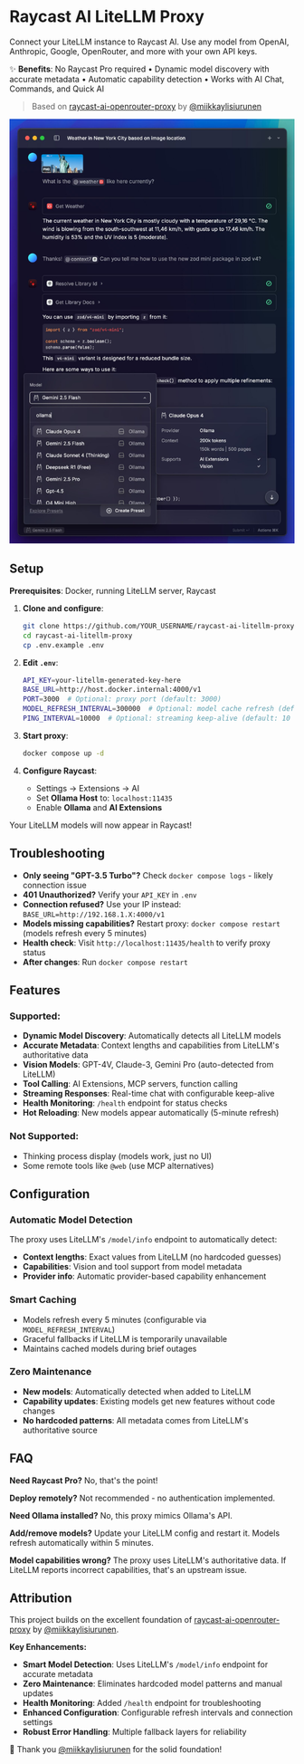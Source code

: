 # Raycast AI LiteLLM Proxy

Connect your LiteLLM instance to Raycast AI. Use any model from OpenAI, Anthropic, Google, OpenRouter, and more with your own API keys.

✨ **Benefits**: No Raycast Pro required • Dynamic model discovery with accurate metadata • Automatic capability detection • Works with AI Chat, Commands, and Quick AI

> Based on [raycast-ai-openrouter-proxy](https://github.com/miikkaylisiurunen/raycast-ai-openrouter-proxy) by [@miikkaylisiurunen](https://github.com/miikkaylisiurunen)

![AI Chat](./assets/ai-chat.jpg)

## Setup

**Prerequisites**: Docker, running LiteLLM server, Raycast

1. **Clone and configure**:
   ```bash
   git clone https://github.com/YOUR_USERNAME/raycast-ai-litellm-proxy.git
   cd raycast-ai-litellm-proxy
   cp .env.example .env
   ```

2. **Edit `.env`**:
   ```bash
   API_KEY=your-litellm-generated-key-here
   BASE_URL=http://host.docker.internal:4000/v1
   PORT=3000  # Optional: proxy port (default: 3000)
   MODEL_REFRESH_INTERVAL=300000  # Optional: model cache refresh (default: 5 minutes)
   PING_INTERVAL=10000  # Optional: streaming keep-alive (default: 10 seconds)
   ```

3. **Start proxy**:
   ```bash
   docker compose up -d
   ```

4. **Configure Raycast**:
   - Settings → Extensions → AI
   - Set **Ollama Host** to: `localhost:11435`
   - Enable **Ollama** and **AI Extensions**

Your LiteLLM models will now appear in Raycast!

## Troubleshooting

- **Only seeing "GPT-3.5 Turbo"?** Check `docker compose logs` - likely connection issue
- **401 Unauthorized?** Verify your `API_KEY` in `.env`
- **Connection refused?** Use your IP instead: `BASE_URL=http://192.168.1.X:4000/v1`
- **Models missing capabilities?** Restart proxy: `docker compose restart` (models refresh every 5 minutes)
- **Health check**: Visit `http://localhost:11435/health` to verify proxy status
- **After changes**: Run `docker compose restart`

## Features

### Supported:
- **Dynamic Model Discovery**: Automatically detects all LiteLLM models
- **Accurate Metadata**: Context lengths and capabilities from LiteLLM's authoritative data
- **Vision Models**: GPT-4V, Claude-3, Gemini Pro (auto-detected from LiteLLM)
- **Tool Calling**: AI Extensions, MCP servers, function calling
- **Streaming Responses**: Real-time chat with configurable keep-alive
- **Health Monitoring**: `/health` endpoint for status checks
- **Hot Reloading**: New models appear automatically (5-minute refresh)

### Not Supported:
- Thinking process display (models work, just no UI)
- Some remote tools like `@web` (use MCP alternatives)

## Configuration

### Automatic Model Detection
The proxy uses LiteLLM's `/model/info` endpoint to automatically detect:
- **Context lengths**: Exact values from LiteLLM (no hardcoded guesses)
- **Capabilities**: Vision and tool support from model metadata
- **Provider info**: Automatic provider-based capability enhancement

### Smart Caching
- Models refresh every 5 minutes (configurable via `MODEL_REFRESH_INTERVAL`)
- Graceful fallbacks if LiteLLM is temporarily unavailable
- Maintains cached models during brief outages

### Zero Maintenance
- **New models**: Automatically detected when added to LiteLLM
- **Capability updates**: Existing models get new features without code changes
- **No hardcoded patterns**: All metadata comes from LiteLLM's authoritative source

## FAQ

**Need Raycast Pro?** No, that's the point!

**Deploy remotely?** Not recommended - no authentication implemented.

**Need Ollama installed?** No, this proxy mimics Ollama's API.

**Add/remove models?** Update your LiteLLM config and restart it. Models refresh automatically within 5 minutes.

**Model capabilities wrong?** The proxy uses LiteLLM's authoritative data. If LiteLLM reports incorrect capabilities, that's an upstream issue.

## Attribution

This project builds on the excellent foundation of [raycast-ai-openrouter-proxy](https://github.com/miikkaylisiurunen/raycast-ai-openrouter-proxy) by [@miikkaylisiurunen](https://github.com/miikkaylisiurunen). 

**Key Enhancements:**
- **Smart Model Detection**: Uses LiteLLM's `/model/info` endpoint for accurate metadata
- **Zero Maintenance**: Eliminates hardcoded model patterns and manual updates  
- **Health Monitoring**: Added `/health` endpoint for troubleshooting
- **Enhanced Configuration**: Configurable refresh intervals and connection settings
- **Robust Error Handling**: Multiple fallback layers for reliability

🙏 Thank you [@miikkaylisiurunen](https://github.com/miikkaylisiurunen) for the solid foundation!